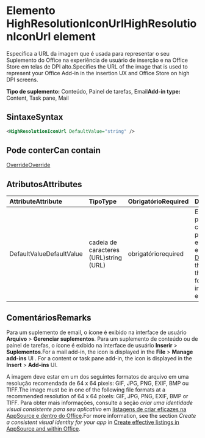 # <a name="highresolutioniconurl-element"></a><span data-ttu-id="e1455-101">Elemento HighResolutionIconUrl</span><span class="sxs-lookup"><span data-stu-id="e1455-101">HighResolutionIconUrl element</span></span>

<span data-ttu-id="e1455-102">Especifica a URL da imagem que é usada para representar o seu Suplemento do Office na experiência de usuário de inserção e na Office Store em telas de DPI alto.</span><span class="sxs-lookup"><span data-stu-id="e1455-102">Specifies the URL of the image that is used to represent your Office Add-in in the insertion UX and Office Store on high DPI screens.</span></span>

<span data-ttu-id="e1455-103">**Tipo de suplemento:** Conteúdo, Painel de tarefas, Email</span><span class="sxs-lookup"><span data-stu-id="e1455-103">**Add-in type:** Content, Task pane, Mail</span></span>

## <a name="syntax"></a><span data-ttu-id="e1455-104">Sintaxe</span><span class="sxs-lookup"><span data-stu-id="e1455-104">Syntax</span></span>

```XML
<HighResolutionIconUrl DefaultValue="string" />
```

## <a name="can-contain"></a><span data-ttu-id="e1455-105">Pode conter</span><span class="sxs-lookup"><span data-stu-id="e1455-105">Can contain</span></span>

[<span data-ttu-id="e1455-106">Override</span><span class="sxs-lookup"><span data-stu-id="e1455-106">Override</span></span>](override.md)

## <a name="attributes"></a><span data-ttu-id="e1455-107">Atributos</span><span class="sxs-lookup"><span data-stu-id="e1455-107">Attributes</span></span>

|<span data-ttu-id="e1455-108">**Attribute**</span><span class="sxs-lookup"><span data-stu-id="e1455-108">**Attribute**</span></span>|<span data-ttu-id="e1455-109">**Tipo**</span><span class="sxs-lookup"><span data-stu-id="e1455-109">**Type**</span></span>|<span data-ttu-id="e1455-110">**Obrigatório**</span><span class="sxs-lookup"><span data-stu-id="e1455-110">**Required**</span></span>|<span data-ttu-id="e1455-111">**Descrição**</span><span class="sxs-lookup"><span data-stu-id="e1455-111">**Description**</span></span>|
|:-----|:-----|:-----|:-----|
|<span data-ttu-id="e1455-112">DefaultValue</span><span class="sxs-lookup"><span data-stu-id="e1455-112">DefaultValue</span></span>|<span data-ttu-id="e1455-113">cadeia de caracteres (URL)</span><span class="sxs-lookup"><span data-stu-id="e1455-113">string (URL)</span></span>|<span data-ttu-id="e1455-114">obrigatório</span><span class="sxs-lookup"><span data-stu-id="e1455-114">required</span></span>|<span data-ttu-id="e1455-115">Especifica o valor padrão para essa configuração, expresso para a localidade especificada no elemento [DefaultLocale](defaultlocale.md).</span><span class="sxs-lookup"><span data-stu-id="e1455-115">Specifies the default value for this setting, expressed for the locale specified in the [DefaultLocale](defaultlocale.md) element.</span></span>|

## <a name="remarks"></a><span data-ttu-id="e1455-116">Comentários</span><span class="sxs-lookup"><span data-stu-id="e1455-116">Remarks</span></span>

<span data-ttu-id="e1455-p101">Para um suplemento de email, o ícone é exibido na interface de usuário **Arquivo**  >  **Gerenciar suplementos**. Para um suplemento de conteúdo ou de painel de tarefas, o ícone é exibido na interface de usuário **Inserir**  >  **Suplementos**.</span><span class="sxs-lookup"><span data-stu-id="e1455-p101">For a mail add-in, the icon is displayed in the  **File** > **Manage add-ins** UI . For a content or task pane add-in, the icon is displayed in the **Insert** > **Add-ins** UI.</span></span>

<span data-ttu-id="e1455-119">A imagem deve estar em um dos seguintes formatos de arquivo em uma resolução recomendada de 64 x 64 pixels: GIF, JPG, PNG, EXIF, BMP ou TIFF.</span><span class="sxs-lookup"><span data-stu-id="e1455-119">The image must be in one of the following file formats at a recommended resolution of 64 x 64 pixels: GIF, JPG, PNG, EXIF, BMP or TIFF.</span></span> <span data-ttu-id="e1455-120">Para obter mais informações, consulte a seção _criar uma identidade visual consistente para seu aplicativo_ em [listagens de criar eficazes na AppSource e dentro do Office](https://docs.microsoft.com/office/dev/store/create-effective-office-store-listings).</span><span class="sxs-lookup"><span data-stu-id="e1455-120">For more information, see the section  _Create a consistent visual identity for your app_ in [Create effective listings in AppSource and within Office](https://docs.microsoft.com/office/dev/store/create-effective-office-store-listings).</span></span>
